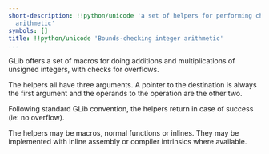 ```yaml
---
short-description: !!python/unicode 'a set of helpers for performing checked integer
  arithmetic'
symbols: []
title: !!python/unicode 'Bounds-checking integer arithmetic'
...
```


GLib offers a set of macros for doing additions and multiplications
of unsigned integers, with checks for overflows.

The helpers all have three arguments.  A pointer to the destination
is always the first argument and the operands to the operation are
the other two.

Following standard GLib convention, the helpers return [](TRUE) in case
of success (ie: no overflow).

The helpers may be macros, normal functions or inlines.  They may be
implemented with inline assembly or compiler intrinsics where
available.

